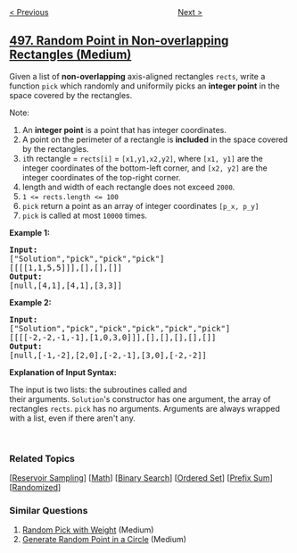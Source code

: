 <!--|This file generated by command(leetcode description); DO NOT EDIT.    |-->
<!--+----------------------------------------------------------------------+-->
<!--|@author    openset <openset.wang@gmail.com>                           |-->
<!--|@link      https://github.com/openset                                 |-->
<!--|@home      https://github.com/openset/leetcode                        |-->
<!--+----------------------------------------------------------------------+-->

[< Previous](../next-greater-element-i "Next Greater Element I")
　　　　　　　　　　　　　　　　
[Next >](../diagonal-traverse "Diagonal Traverse")

## [497. Random Point in Non-overlapping Rectangles (Medium)](https://leetcode.com/problems/random-point-in-non-overlapping-rectangles "非重叠矩形中的随机点")

<p>Given a list of <strong>non-overlapping</strong>&nbsp;axis-aligned rectangles <code>rects</code>, write a function <code>pick</code> which randomly and uniformily picks an <strong>integer point</strong> in the space&nbsp;covered by the rectangles.</p>

<p>Note:</p>

<ol>
	<li>An <strong>integer point</strong>&nbsp;is a point that has integer coordinates.&nbsp;</li>
	<li>A point&nbsp;on the perimeter&nbsp;of a rectangle is&nbsp;<strong>included</strong> in the space covered by the rectangles.&nbsp;</li>
	<li><code>i</code>th rectangle = <code>rects[i]</code> =&nbsp;<code>[x1,y1,x2,y2]</code>, where <code>[x1, y1]</code>&nbsp;are the integer coordinates of the bottom-left corner, and <code>[x2, y2]</code>&nbsp;are the integer coordinates of the top-right corner.</li>
	<li>length and width of each rectangle does not exceed <code>2000</code>.</li>
	<li><code>1 &lt;= rects.length&nbsp;&lt;= 100</code></li>
	<li><code>pick</code> return a point as an array of integer coordinates&nbsp;<code>[p_x, p_y]</code></li>
	<li><code>pick</code> is called at most <code>10000</code>&nbsp;times.</li>
</ol>

<div>
<p><strong>Example 1:</strong></p>

<pre>
<strong>Input: 
</strong><span id="example-input-1-1">[&quot;Solution&quot;,&quot;pick&quot;,&quot;pick&quot;,&quot;pick&quot;]
</span><span id="example-input-1-2">[[[[1,1,5,5]]],[],[],[]]</span>
<strong>Output: 
</strong><span id="example-output-1">[null,[4,1],[4,1],[3,3]]</span>
</pre>

<div>
<p><strong>Example 2:</strong></p>

<pre>
<strong>Input: 
</strong><span id="example-input-2-1">[&quot;Solution&quot;,&quot;pick&quot;,&quot;pick&quot;,&quot;pick&quot;,&quot;pick&quot;,&quot;pick&quot;]
</span><span id="example-input-2-2">[[[[-2,-2,-1,-1],[1,0,3,0]]],[],[],[],[],[]]</span>
<strong>Output: 
</strong><span id="example-output-2">[null,[-1,-2],[2,0],[-2,-1],[3,0],[-2,-2]]</span></pre>
</div>

<div>
<p><strong>Explanation of Input Syntax:</strong></p>

<p>The input is two lists:&nbsp;the subroutines called&nbsp;and their&nbsp;arguments.&nbsp;<code>Solution</code>&#39;s&nbsp;constructor has one argument, the array of rectangles <code>rects</code>. <code>pick</code>&nbsp;has no arguments.&nbsp;Arguments&nbsp;are&nbsp;always wrapped with a list, even if there aren&#39;t any.</p>
</div>
</div>

<div>
<div>&nbsp;</div>
</div>

### Related Topics
  [[Reservoir Sampling](../../tag/reservoir-sampling/README.md)]
  [[Math](../../tag/math/README.md)]
  [[Binary Search](../../tag/binary-search/README.md)]
  [[Ordered Set](../../tag/ordered-set/README.md)]
  [[Prefix Sum](../../tag/prefix-sum/README.md)]
  [[Randomized](../../tag/randomized/README.md)]

### Similar Questions
  1. [Random Pick with Weight](../random-pick-with-weight) (Medium)
  1. [Generate Random Point in a Circle](../generate-random-point-in-a-circle) (Medium)

